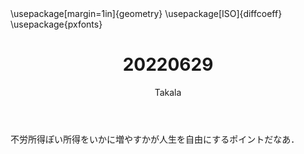 ﻿---
title: 20220629
yesterday: 20220628
tomorrow: 20220630
days: 915
author: Takala
header-includes:
  - \usepackage[margin=1in]{geometry}
  - \usepackage[ISO]{diffcoeff}
  - \usepackage{pxfonts}
---



不労所得ぽい所得をいかに増やすかが人生を自由にするポイントだなあ．

